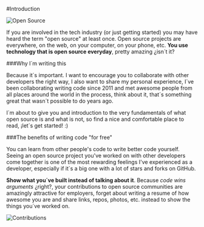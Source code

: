 #Introduction

![Open Source](http://i.imgur.com/2NoGMea.jpg "Open Source logo")

If you are involved in the tech industry (or just getting started) you may have heard the term "open source" at least once. Open source projects are everywhere, on the web, on your computer, on your phone, etc. **You use technology that is open source everyday**, pretty amazing ¿isn´t it?

###Why I´m writing this

Because it´s important. I want to encourage you to collaborate with other developers the right way, I also want to share my personal experience, I´ve been collaborating writing code since 2011 and met awesome people from all places around the world in the process, think about it, that´s something great that wasn´t possible to do years ago.

I´m about to give you and introduction to the very fundamentals of what open source is and what is not, so find a nice and comfortable place to read, ¡let´s get started! :)

###The benefits of writing code "for free"

You can learn from other people's code to write better code yourself. Seeing an open source project you've worked on with other developers come together is one of the most rewarding feelings I've experienced as a developer, especially if it´s a big one with a lot of stars and forks on GitHub.

**Show what you´ve built instead of talking about it**. Because *code wins arguments* ¿right?, your contributions to open source communities are amazingly attractive for employers, forget about writing a resume of how awesome you are and share links, repos, photos, etc. instead to show the things you´ve worked on.

![Contributions](http://i.imgur.com/slqw9O0.jpg "GitHub contributions")


